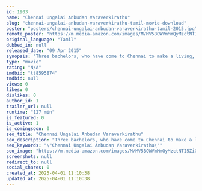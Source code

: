 ```yaml
---
id: 1903
name: "Chennai Ungalai Anbudan Varaverkirathu"
slug: "chennai-ungalai-anbudan-varaverkirathu-tamil-movie-download"
poster: "posters/chennai-ungalai-anbudan-varaverkirathu-tamil-2015.jpg"
remote_poster: "https://m.media-amazon.com/images/M/MV5BOWVmMmQyMzctNTI5Zi00ZmRiLWE4M2MtZDJmMGNkMjE1ZjU0XkEyXkFqcGdeQXVyMzYxOTQ3MDg@._V1_SX300.jpg"
original_language: "Tamil"
dubbed_in: null
released_date: "09 Apr 2015"
synopsis: "Three bachelors, who have come to Chennai to make a living, realize that life in a metro is fraught with difficulties, both external and self-inflicted."
type: "movie"
rating: "N/A"
imdbid: "tt8595874"
tmdbid: null
views: 0
likes: 0
dislikes: 0
author_id: 1
trailer_url: null
runtime: "127 min"
is_featured: 0
is_active: 1
is_comingsoon: 0
seo_title: "Chennai Ungalai Anbudan Varaverkirathu"
seo_description: "Three bachelors, who have come to Chennai to make a living, realize that life in a metro is fraught with difficulties, both external and self-inflicted."
seo_keywords: "\"Chennai Ungalai Anbudan Varaverkirathu\""
seo_image: "https://m.media-amazon.com/images/M/MV5BOWVmMmQyMzctNTI5Zi00ZmRiLWE4M2MtZDJmMGNkMjE1ZjU0XkEyXkFqcGdeQXVyMzYxOTQ3MDg@._V1_SX300.jpg"
screenshots: null
redirect_to: null
social_shares: 0
created_at: 2025-04-01 11:10:38
updated_at: 2025-04-01 11:10:38
---
```


